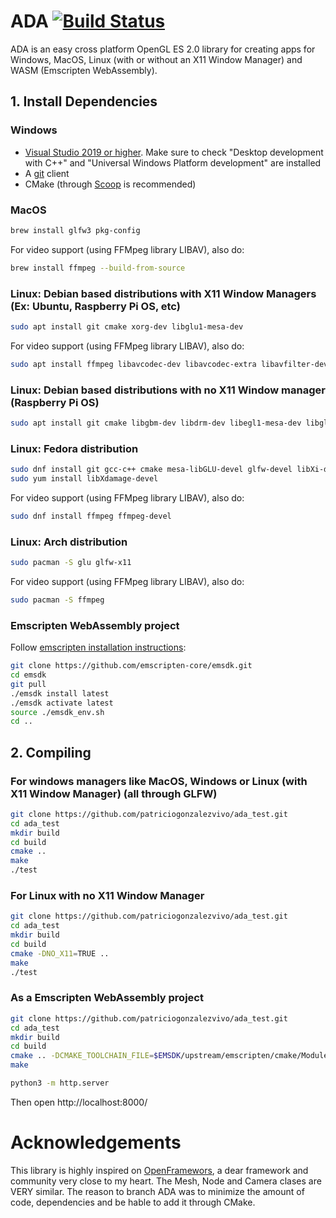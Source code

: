 # ADA [![Build Status](https://app.travis-ci.com/patriciogonzalezvivo/ada.svg?branch=main)](https://app.travis-ci.com/github/patriciogonzalezvivo/ada)

ADA is an easy cross platform OpenGL ES 2.0 library for creating apps for Windows, MacOS, Linux (with or without an X11 Window Manager) and WASM (Emscripten WebAssembly).

## 1. Install Dependencies

### Windows 

* [Visual Studio 2019 or higher](https://visualstudio.microsoft.com/vs/). Make sure to check "Desktop development with C++" and "Universal Windows Platform development" are installed
* A [git](https://gitforwindows.org/) client 
* CMake (through [Scoop](https://scoop.sh/) is recommended)


### MacOS

```bash
brew install glfw3 pkg-config
```

For video support (using FFMpeg library LIBAV), also do:

```bash
brew install ffmpeg --build-from-source
```

### Linux: Debian based distributions with X11 Window Managers (Ex: Ubuntu, Raspberry Pi OS, etc) 

```bash
sudo apt install git cmake xorg-dev libglu1-mesa-dev
```

For video support (using FFMpeg library LIBAV), also do:

```bash
sudo apt install ffmpeg libavcodec-dev libavcodec-extra libavfilter-dev libavfilter-extra libavdevice-dev libavformat-dev libavutil-dev libswscale-dev libv4l-dev libjpeg-dev libpng-dev libtiff-dev
```

### Linux: Debian based distributions with no X11 Window manager (Raspberry Pi OS)

```bash
sudo apt install git cmake libgbm-dev libdrm-dev libegl1-mesa-dev libgles2-mesa-dev
```

### Linux: Fedora distribution

```bash
sudo dnf install git gcc-c++ cmake mesa-libGLU-devel glfw-devel libXi-devel libXxf86vm-devel 
sudo yum install libXdamage-devel 

```

For video support (using FFMpeg library LIBAV), also do:
```bash
sudo dnf install ffmpeg ffmpeg-devel
```

### Linux: Arch distribution

```bash
sudo pacman -S glu glfw-x11
```

For video support (using FFMpeg library LIBAV), also do:

```bash
sudo pacman -S ffmpeg
```

### Emscripten WebAssembly project

Follow [emscripten installation instructions](https://emscripten.org/docs/getting_started/downloads.html#installation-instructions):

```bash
git clone https://github.com/emscripten-core/emsdk.git
cd emsdk
git pull
./emsdk install latest
./emsdk activate latest
source ./emsdk_env.sh
cd ..
```


## 2. Compiling

### For windows managers like MacOS, Windows or Linux (with X11 Window Manager) (all through GLFW) 

```bash
git clone https://github.com/patriciogonzalezvivo/ada_test.git
cd ada_test
mkdir build
cd build
cmake ..
make
./test
```

### For Linux with no X11 Window Manager

```bash
git clone https://github.com/patriciogonzalezvivo/ada_test.git
cd ada_test
mkdir build
cd build
cmake -DNO_X11=TRUE ..
make
./test
```

### As a Emscripten WebAssembly project

```bash
git clone https://github.com/patriciogonzalezvivo/ada_test.git
cd ada_test
mkdir build
cd build
cmake .. -DCMAKE_TOOLCHAIN_FILE=$EMSDK/upstream/emscripten/cmake/Modules/Platform/Emscripten.cmake
make

python3 -m http.server 
```
Then open http://localhost:8000/


# Acknowledgements

This library is highly inspired on [OpenFramewors](https://github.com/openframeworks/openFrameworks), a dear framework and community very close to my heart. The Mesh, Node and Camera clases are VERY similar. The reason to branch ADA was to minimize the amount of code, dependencies and be hable to add it through CMake.

